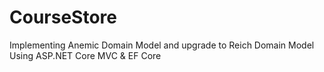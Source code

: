 # CourseStore
Implementing Anemic Domain Model and upgrade to Reich Domain Model Using ASP.NET Core MVC &amp; EF Core
